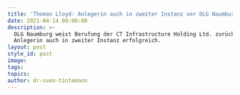 ```yaml
---
title: 'Thomas Lloyd: Anlegerin auch in zweiter Instanz vor OLG Naumburg erfolgreich'
date: 2021-04-14 00:00:00
description: >-
  OLG Naumburg weist Berufung der CT Infrastructure Holding Ltd. zurück.
  Anlegerin auch in zweiter Instanz erfolgreich.
layout: post
style_id: post
image:
tags:
topics:
author: dr-sven-tintemann
---
```

